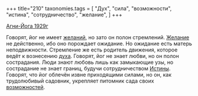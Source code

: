 +++
title="210"
taxonomies.tags = [
 "Дух",
 "сила",
 "возможности",
 "истина",
 "сотрудничество",
 "желание",
]
+++

[Агни-Йога 1929г](/agni/1929)

Говорят, йог не имеет [желаний](/tags/желание), но зато он полон стремлений. [Желание](/tags/желание) не действенно, ибо оно порождает ожидание. Но ожидание есть матерь неподвижности. Стремление же есть родитель движения, которое ведёт к вознесению [духа](/tags/Дух). Говорят, йог не знает любви, но он полон сострадания. Люди знают любовь лишь как замыкающие узы, но сострадание не знает границ, будучи сотрудничеством [Истины](/tags/истина). Говорят, что йог облечён извне приходящими силами, но он, как трудолюбивый садовник, укрепляет питомник сада своих [возможностей](/tags/возможности).